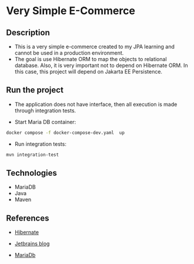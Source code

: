 # Very Simple E-Commerce
## Description
- This is a very simple e-commerce created to my JPA learning and cannot be used in a production environment.
- The goal is use Hibernate ORM to map the objects to relational database. Also, it is very important not to depend on Hibernate ORM. In this case, this project will depend on Jakarta EE Persistence. 

## Run the project
- The application does not have interface, then all execution is made through integration tests.

- Start Maria DB container:
```bash
docker compose -f docker-compose-dev.yaml  up
```

- Run integration tests:
```bash
mvn integration-test
```

## Technologies
- MariaDB
- Java
- Maven

## References
- [Hibernate](https://hibernate.org/orm/documentation/6.2/)

- [Jetbrains blog](https://blog.jetbrains.com/idea/2021/02/creating-a-simple-jakarta-persistence-application/)

- [MariaDb](https://mariadb.com/kb/en/about-mariadb-connector-j/)